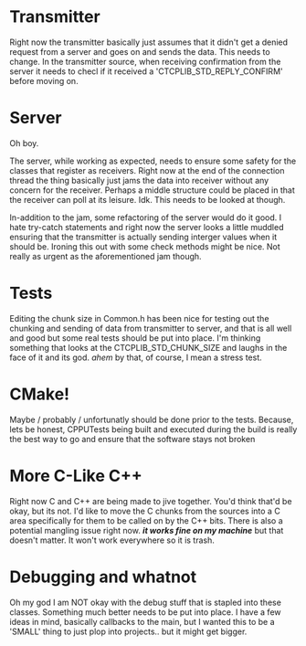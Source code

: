 # Transmitter

Right now the transmitter basically just assumes that it didn't get a denied request from a server and goes on and sends the data. This needs to change. In the transmitter source, when receiving confirmation from the server it needs to checl if it received a 'CTCPLIB_STD_REPLY_CONFIRM' before moving on.

# Server

Oh boy. 

The server, while working as expected, needs to ensure some safety for the classes that register as receivers. Right now at the end of the connection thread the thing basically just jams the data into receiver without any concern for the receiver. Perhaps a middle structure could be placed in that the receiver can poll at its leisure. Idk. This needs to be looked at though.

In-addition to the jam, some refactoring of the server would do it good. I hate try-catch statements and right now the server looks a little muddled ensuring that the transmitter is actually sending interger values when it should be. Ironing this out with some check methods might be nice. Not really as urgent as the aforementioned jam though.

# Tests

Editing the chunk size in Common.h has been nice for testing out the chunking and sending of data from transmitter to server, and that is all well and good but some real tests should be put into place. I'm thinking something that looks at the CTCPLIB_STD_CHUNK_SIZE and laughs in the face of it and its god. *ahem* by that, of course, I mean a stress test. 

# CMake!

Maybe / probably / unfortunatly should be done prior to the tests. Because, lets be honest, CPPUTests being built and executed during the build is really the best way to go and ensure that the software stays not broken 

# More C-Like C++

Right now C and C++ are being made to jive together. You'd think that'd be okay, but its not. I'd like to move the C chunks from the sources into a C area specifically for them to be called on by the C++ bits. There is also a potential mangling issue right now. ***it works fine on my machine*** but that doesn't matter. It won't work everywhere so it is trash. 

# Debugging and whatnot

Oh my god I am NOT okay with the debug stuff that is stapled into these classes. Something much better needs to be put into place. I have a few ideas in mind, basically callbacks to the main, but I wanted this to be a 'SMALL' thing to just plop into projects.. but it might get bigger. 
